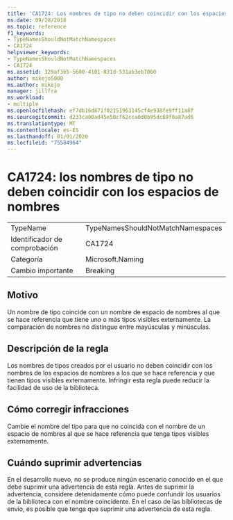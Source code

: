 ```yaml
---
title: 'CA1724: Los nombres de tipo no deben coincidir con los espacios de nombres'
ms.date: 09/28/2018
ms.topic: reference
f1_keywords:
- TypeNamesShouldNotMatchNamespaces
- CA1724
helpviewer_keywords:
- TypeNamesShouldNotMatchNamespaces
- CA1724
ms.assetid: 329af3b5-5600-4101-831d-531ab3eb7060
author: mikejo5000
ms.author: mikejo
manager: jillfra
ms.workload:
- multiple
ms.openlocfilehash: ef7db16d871f02151963145cf4e938fe9ff11a8f
ms.sourcegitcommit: d233ca00ad45e50cf62cca0d0b95dc69f0a87ad6
ms.translationtype: MT
ms.contentlocale: es-ES
ms.lasthandoff: 01/01/2020
ms.locfileid: "75584964"
---
```

# <a name="ca1724-type-names-should-not-match-namespaces"></a>CA1724: los nombres de tipo no deben coincidir con los espacios de nombres

|||
|-|-|
|TypeName|TypeNamesShouldNotMatchNamespaces|
|Identificador de comprobación|CA1724|
|Categoría|Microsoft.Naming|
|Cambio importante|Breaking|

## <a name="cause"></a>Motivo

Un nombre de tipo coincide con un nombre de espacio de nombres al que se hace referencia que tiene uno o más tipos visibles externamente. La comparación de nombres no distingue entre mayúsculas y minúsculas.

## <a name="rule-description"></a>Descripción de la regla

Los nombres de tipos creados por el usuario no deben coincidir con los nombres de los espacios de nombres a los que se hace referencia y que tienen tipos visibles externamente. Infringir esta regla puede reducir la facilidad de uso de la biblioteca.

## <a name="how-to-fix-violations"></a>Cómo corregir infracciones

Cambie el nombre del tipo para que no coincida con el nombre de un espacio de nombres al que se hace referencia que tenga tipos visibles externamente.

## <a name="when-to-suppress-warnings"></a>Cuándo suprimir advertencias

En el desarrollo nuevo, no se produce ningún escenario conocido en el que debe suprimir una advertencia de esta regla. Antes de suprimir la advertencia, considere detenidamente cómo puede confundir los usuarios de la biblioteca con el nombre coincidente. En el caso de las bibliotecas de envío, es posible que tenga que suprimir una advertencia de esta regla.
